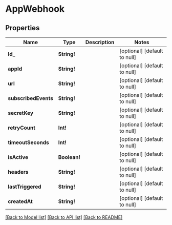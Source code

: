 # AppWebhook

## Properties
Name | Type | Description | Notes
------------ | ------------- | ------------- | -------------
**Id_** | **String!** |  | [optional] [default to null]
**appId** | **String!** |  | [optional] [default to null]
**url** | **String!** |  | [optional] [default to null]
**subscribedEvents** | **String!** |  | [optional] [default to null]
**secretKey** | **String!** |  | [optional] [default to null]
**retryCount** | **Int!** |  | [optional] [default to null]
**timeoutSeconds** | **Int!** |  | [optional] [default to null]
**isActive** | **Boolean!** |  | [optional] [default to null]
**headers** | **String!** |  | [optional] [default to null]
**lastTriggered** | **String!** |  | [optional] [default to null]
**createdAt** | **String!** |  | [optional] [default to null]

[[Back to Model list]](../README.md#documentation-for-models) [[Back to API list]](../README.md#documentation-for-api-endpoints) [[Back to README]](../README.md)


